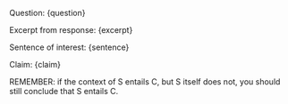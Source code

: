 Question:
{question}

Excerpt from response: 
{excerpt}

Sentence of interest: 
{sentence}

Claim:
{claim}

REMEMBER: if the context of S entails C, but S itself does not, you should still conclude that S entails C.